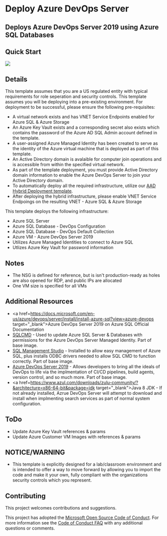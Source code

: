 # Deploy Azure DevOps Server
## Deploys Azure DevOps Server 2019 using Azure SQL Databases
## Quick Start

<a href="https://portal.azure.us/#create/Microsoft.Template/uri/https%3A%2F%2Fraw.githubusercontent.com%2Fusri%2Fdeploy_DevOps_Server_AzureSQL%2Fmaster%2Fazuredeploy.json" target="_blank"><img src="http://azuredeploy.net/AzureGov.png"/></a>

## Details
This template assumes that you are a US regulated entity with typical requirements for role seperation and security controls.  This template assumes you will be deploying into a pre-existing environment.  For deployment to be successful, please ensure the following pre-requisites:

* A virtual network exists and has VNET Service Endpoints enabled for Azure SQL & Azure Storage
* An Azure Key Vault exists and a corresponding secret also exists which contains the password of the Azure AD SQL Admin account defined in the template.
 * A user-assigned Azure Managed Identity has been created to serve as the identity of the Azure virtual machine that is deployed as part of this template.
* An Active Directory domain is avalaible for computer join operations and is accessible from within the specified virtual network.
 * As part of the template deployment, you must provide Active Directory domain information to enable the Azure DevOps Server to join your Active Directory domain.
* To automatically deploy all the required infrastructure, utilize our <a href="https://github.com/Microsoft/aad-hybrid-lab" target="_blank">AAD Hybrid Deployment template</a>.
 * After deploying the hybrid infrastructure, please enable VNET Service Endpoings on the resulting VNET - Azure SQL & Azure Storage

This template deploys the following infrastructure:

* Azure SQL Server
 * Azure SQL Database - DevOps Configuration
 * Azure SQL Database - DevOps Default Collection
* Azure VM - Azure DevOps Server 2019
 * Utilizes Azure Managed Identities to connect to Azure SQL
 * Utlizes Azure Key Vault for password information

## Notes
* The NSG is defined for reference, but is isn't production-ready as holes are also opened for RDP, and public IPs are allocated
* One VM size is specified for all VMs

## Additional Resources
* <a href=https://docs.microsoft.com/en-us/azure/devops/server/install/install-azure-sql?view=azure-devops target="_blank">Azure DevOps Server 2019 on Azure SQL Official Documentation</a>
* <a href="https://docs.microsoft.com/en-us/sql/tools/sqlcmd-utility?view=sql-server-ver15" target="_blank">SQLCMD</a> - Used to update Azure SQL Server & Databases with permissions for the Azure DevOps Server Managed Identity.  Part of base image.
* <a href="https://docs.microsoft.com/en-us/sql/ssms/download-sql-server-management-studio-ssms?view=sql-server-ver15" target="_blank">SQL Management Studio</a> - Installed to allow easy management of Azure SQL, plus installs ODBC drivers needed to allow SQL CMD to function correctly.  Part of base image.
* <a href="https://visualstudio.microsoft.com/downloads" target="_blank">Azure DevOps Server 2019</a> - Allows developers to bring all the ideals of DevOps to life via the implmentation of CI/CD pipelines, build agents, version control, and so much more.  Part of base image.
* <a href=https://www.azul.com/downloads/zulu-community/?&architecture=x86-64-bit&package=jdk target="_blank">Java 8 JDK</a> - If not already installed, Azrue DevOps Server will attempt to download and install when implmenting search services as part of normal system configuration.



## ToDo
* Update Azure Key Vault references & params
* Update Azure Customer VM Images with references & params

## NOTICE/WARNING
* This template is explicitly designed for a lab/classroom environment and is intended to offer a way to move forward by allowing you to import the code and make it your own, fully compliant with the organizations security controls which you represent.
 
## Contributing

This project welcomes contributions and suggestions.

This project has adopted the [Microsoft Open Source Code of Conduct](https://opensource.microsoft.com/codeofconduct/).
For more information see the [Code of Conduct FAQ](https://opensource.microsoft.com/codeofconduct/faq/) with any additional questions or comments.